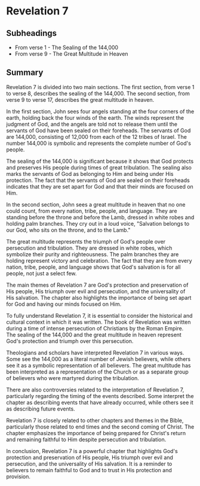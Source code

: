 # Revelation 7

## Subheadings

* From verse 1 - The Sealing of the 144,000
* From verse 9 - The Great Multitude in Heaven

## Summary

Revelation 7 is divided into two main sections. The first section, from verse 1 to verse 8, describes the sealing of the 144,000. The second section, from verse 9 to verse 17, describes the great multitude in heaven.

In the first section, John sees four angels standing at the four corners of the earth, holding back the four winds of the earth. The winds represent the judgment of God, and the angels are told not to release them until the servants of God have been sealed on their foreheads. The servants of God are 144,000, consisting of 12,000 from each of the 12 tribes of Israel. The number 144,000 is symbolic and represents the complete number of God's people.

The sealing of the 144,000 is significant because it shows that God protects and preserves His people during times of great tribulation. The sealing also marks the servants of God as belonging to Him and being under His protection. The fact that the servants of God are sealed on their foreheads indicates that they are set apart for God and that their minds are focused on Him.

In the second section, John sees a great multitude in heaven that no one could count, from every nation, tribe, people, and language. They are standing before the throne and before the Lamb, dressed in white robes and holding palm branches. They cry out in a loud voice, "Salvation belongs to our God, who sits on the throne, and to the Lamb."

The great multitude represents the triumph of God's people over persecution and tribulation. They are dressed in white robes, which symbolize their purity and righteousness. The palm branches they are holding represent victory and celebration. The fact that they are from every nation, tribe, people, and language shows that God's salvation is for all people, not just a select few.

The main themes of Revelation 7 are God's protection and preservation of His people, His triumph over evil and persecution, and the universality of His salvation. The chapter also highlights the importance of being set apart for God and having our minds focused on Him.

To fully understand Revelation 7, it is essential to consider the historical and cultural context in which it was written. The book of Revelation was written during a time of intense persecution of Christians by the Roman Empire. The sealing of the 144,000 and the great multitude in heaven represent God's protection and triumph over this persecution.

Theologians and scholars have interpreted Revelation 7 in various ways. Some see the 144,000 as a literal number of Jewish believers, while others see it as a symbolic representation of all believers. The great multitude has been interpreted as a representation of the Church or as a separate group of believers who were martyred during the tribulation.

There are also controversies related to the interpretation of Revelation 7, particularly regarding the timing of the events described. Some interpret the chapter as describing events that have already occurred, while others see it as describing future events.

Revelation 7 is closely related to other chapters and themes in the Bible, particularly those related to end times and the second coming of Christ. The chapter emphasizes the importance of being prepared for Christ's return and remaining faithful to Him despite persecution and tribulation.

In conclusion, Revelation 7 is a powerful chapter that highlights God's protection and preservation of His people, His triumph over evil and persecution, and the universality of His salvation. It is a reminder to believers to remain faithful to God and to trust in His protection and provision.